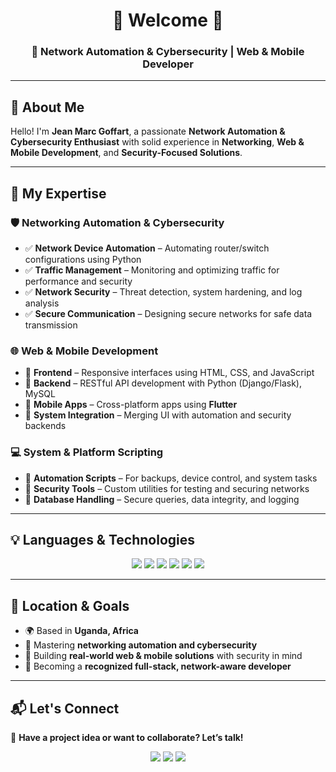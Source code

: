 <div align="center">
  <h1>🌟 Welcome 👋</h1>
  <h3>🚀 Network Automation & Cybersecurity | Web & Mobile Developer</h3>
</div>

---

## 🔹 About Me

Hello! I'm **Jean Marc Goffart**, a passionate **Network Automation & Cybersecurity Enthusiast** with solid experience in **Networking**, **Web & Mobile Development**, and **Security-Focused Solutions**.

---

## 🚀 My Expertise

### 🛡️ Networking Automation & Cybersecurity
- ✅ **Network Device Automation** – Automating router/switch configurations using Python  
- ✅ **Traffic Management** – Monitoring and optimizing traffic for performance and security  
- ✅ **Network Security** – Threat detection, system hardening, and log analysis  
- ✅ **Secure Communication** – Designing secure networks for safe data transmission  

### 🌐 Web & Mobile Development
- 🔹 **Frontend** – Responsive interfaces using HTML, CSS, and JavaScript  
- 🔹 **Backend** – RESTful API development with Python (Django/Flask), MySQL  
- 🔹 **Mobile Apps** – Cross-platform apps using **Flutter**  
- 🔹 **System Integration** – Merging UI with automation and security backends  

### 💻 System & Platform Scripting
- 📌 **Automation Scripts** – For backups, device control, and system tasks  
- 📌 **Security Tools** – Custom utilities for testing and securing networks  
- 📌 **Database Handling** – Secure queries, data integrity, and logging  

---

## 💡 Languages & Technologies

<div align="center">
  <img src="https://img.shields.io/badge/Python-3776AB?style=for-the-badge&logo=python&logoColor=white">
  <img src="https://img.shields.io/badge/JavaScript-F7DF1E?style=for-the-badge&logo=javascript&logoColor=black">
  <img src="https://img.shields.io/badge/MySQL-4479A1?style=for-the-badge&logo=mysql&logoColor=white">
  <img src="https://img.shields.io/badge/Bash-4EAA25?style=for-the-badge&logo=gnubash&logoColor=white">
  <img src="https://img.shields.io/badge/Linux-Kali-557C94?style=for-the-badge&logo=linux&logoColor=white">
  <img src="https://img.shields.io/badge/Flutter-02569B?style=for-the-badge&logo=flutter&logoColor=white">
</div>

---

## 📍 Location & Goals

- 🌍 Based in **Uganda, Africa**  
- 🎯 Mastering **networking automation and cybersecurity**  
- 🎯 Building **real-world web & mobile solutions** with security in mind  
- 🎯 Becoming a **recognized full-stack, network-aware developer**  

---

## 📬 Let's Connect

💬 **Have a project idea or want to collaborate? Let’s talk!**  

<div align="center">
  <a href="https://github.com/kithulovali"><img src="https://img.shields.io/badge/GitHub-100000?style=for-the-badge&logo=github&logoColor=white"></a>
  <a href="mailto:kithulovali@gmail.com"><img src="https://img.shields.io/badge/Email-D14836?style=for-the-badge&logo=gmail&logoColor=white"></a>
  <a href="https://linkedin.com/in/jean-marc-goffart-6240b132a"><img src="https://img.shields.io/badge/LinkedIn-0077B5?style=for-the-badge&logo=linkedin&logoColor=white"></a>
</div>
